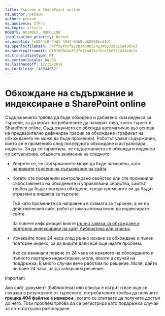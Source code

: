 ```yaml
---
title: Търсене в SharePoint online
ms.author: pebaum
author: pebaum
ms.audience: ITPro
ms.topic: article
ROBOTS: NOINDEX, NOFOLLOW
localization_priority: Normal
ms.assetid: fe00f4c0-44d5-49d4-9db0-a62698bcd1d1
ms.openlocfilehash: c4ff98f0cf928834c803542340b32da15a40d583
ms.sourcegitcommit: 0f0186044a3597e42ad14c32ca58e7224344dcfa
ms.translationtype: MT
ms.contentlocale: bg-BG
ms.lasthandoff: 12/15/2019
ms.locfileid: "40044032"
---
```

# <a name="content-crawling-and-indexing-in-sharepoint-online"></a>Обхождане на съдържание и индексиране в SharePoint online

Съдържанието трябва да бъде обходено и добавено към индекса за търсене, за да могат потребителите да намерят това, което търсят в SharePoint online. Съдържанието се обхожда автоматично въз основа на предварително дефиниран график за обхождане (графикът на обхождането не може да бъде променен). Роботът улавя съдържание, което се е променило след последното обхождане и актуализира индекса. За да се гарантира, че съдържанието се обхожда и индексът се актуализира, обърнете внимание на следното:

- Уверете се, че съдържанието може да бъде намерено, като [направите търсене на съдържание на сайта](https://docs.microsoft.com/sharepoint/make-site-content-searchable).

- Когато сте променили контролирано свойство или сте променили съпоставянето на обходените и управлявани свойства, сайтът трябва да бъде повторно обходено, преди промените ви да бъдат отразени в индекса за търсене. 

    Тъй като промените са направени в схемата за търсене, а не на действителния сайт, роботът няма автоматично да индексирате сайта. 

    За повече информация вижте [ръчно заявка за обхождане и повторно индексиране на сайт, библиотека или списък](https://docs.microsoft.com/sharepoint/crawl-site-conten).

- Изчакайте поне 24 часа след ръчно искане за обхождане и пълен повторен индекс, за да видите дали все още имате проблем. 

    Ако са изминали повече от 24 часа от началото на обхождането и пълното повторно индексиране, моля, влезте в случай на поддръжка. В много случаи вече работим по решение. Моля, дайте ни поне 24 часа, за да завършим решение.

> [!IMPORTANT]
> Ако сайт, документ (библиотека) или списък е изтрит и все още се показва в резултатите от търсенето, потребителите трябва да получите **грешка 404 файл не е намерен** , когато се опитвате да получите достъп до него. Този проблем трябва да се регистрира като поддръжка случай за по-нататъшно разследване. 



